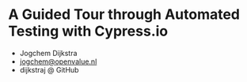 
# A Guided Tour through Automated Testing with Cypress.io

* Jogchem Dijkstra
* jogchem@openvalue.nl
* dijkstraj @ GitHub
